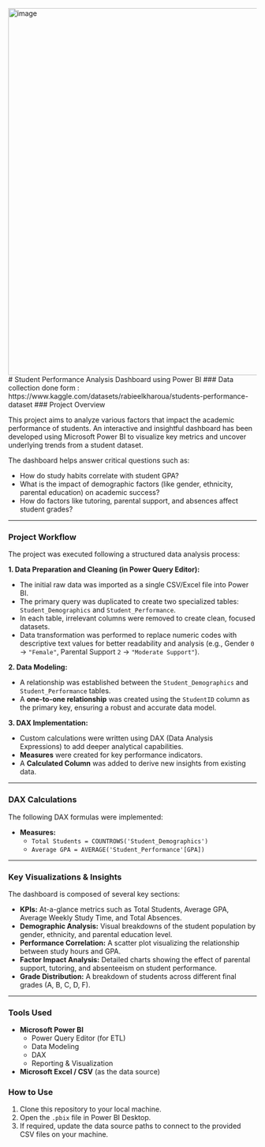 <img width="1324" height="744" alt="image" src="https://github.com/user-attachments/assets/90e935b7-3da5-4fac-b549-e13b8f63d7e7" />
# Student Performance Analysis Dashboard using Power BI
### Data collection done form : https://www.kaggle.com/datasets/rabieelkharoua/students-performance-dataset
### Project Overview

This project aims to analyze various factors that impact the academic performance of students. An interactive and insightful dashboard has been developed using Microsoft Power BI to visualize key metrics and uncover underlying trends from a student dataset.

The dashboard helps answer critical questions such as:
- How do study habits correlate with student GPA?
- What is the impact of demographic factors (like gender, ethnicity, parental education) on academic success?
- How do factors like tutoring, parental support, and absences affect student grades?

---

### Project Workflow

The project was executed following a structured data analysis process:

**1. Data Preparation and Cleaning (in Power Query Editor):**
- The initial raw data was imported as a single CSV/Excel file into Power BI.
- The primary query was duplicated to create two specialized tables: `Student_Demographics` and `Student_Performance`.
- In each table, irrelevant columns were removed to create clean, focused datasets.
- Data transformation was performed to replace numeric codes with descriptive text values for better readability and analysis (e.g., Gender `0` -> `"Female"`, Parental Support `2` -> `"Moderate Support"`).

**2. Data Modeling:**
- A relationship was established between the `Student_Demographics` and `Student_Performance` tables.
- A **one-to-one relationship** was created using the `StudentID` column as the primary key, ensuring a robust and accurate data model.

**3. DAX Implementation:**
- Custom calculations were written using DAX (Data Analysis Expressions) to add deeper analytical capabilities.
- **Measures** were created for key performance indicators.
- A **Calculated Column** was added to derive new insights from existing data.

---

### DAX Calculations

The following DAX formulas were implemented:

* **Measures:**
    * `Total Students = COUNTROWS('Student_Demographics')`
    * `Average GPA = AVERAGE('Student_Performance'[GPA])`

---

### Key Visualizations & Insights

The dashboard is composed of several key sections:
* **KPIs:** At-a-glance metrics such as Total Students, Average GPA, Average Weekly Study Time, and Total Absences.
* **Demographic Analysis:** Visual breakdowns of the student population by gender, ethnicity, and parental education level.
* **Performance Correlation:** A scatter plot visualizing the relationship between study hours and GPA.
* **Factor Impact Analysis:** Detailed charts showing the effect of parental support, tutoring, and absenteeism on student performance.
* **Grade Distribution:** A breakdown of students across different final grades (A, B, C, D, F).

---

### Tools Used
* **Microsoft Power BI**
    * Power Query Editor (for ETL)
    * Data Modeling
    * DAX
    * Reporting & Visualization
* **Microsoft Excel / CSV** (as the data source)


### How to Use
1.  Clone this repository to your local machine.
2.  Open the `.pbix` file in Power BI Desktop.
3.  If required, update the data source paths to connect to the provided CSV files on your machine.
